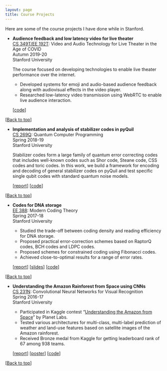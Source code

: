 ```yaml
---
layout: page
title: Course Projects
---
```


Here are some of the course projects I have done while in Stanford.

- **Audience feedback and low latency video for live theater**  
  [CS 349T/EE 192T](https://stagecast.stanford.edu/): Video and Audio Technology for Live Theater in the Age of COVID  
  Autumn 2019-20  
  Stanford University  

  The course focused on developing technologies to enable live theater performance over the internet.
  - Developed systems for emoji and audio-based audience feedback along with audiovisual effects in the video player.
  - Researched low-latency video transmission using WebRTC to enable live audience interaction.

  [[code](https://github.com/stanford-stagecast/audience/)]

[[Back to top](#top_anchor_)]
- **Implementation and analysis of stabilizer codes in pyQuil**  
  [CS 269Q](https://cs269q.stanford.edu/): Quantum Computer Programming  
  Spring 2018-19  
  Stanford University  

  Stabilizer codes form a large family of quantum error correcting codes that includes well-known codes such as Shor code, Steane code, CSS codes and toric codes. In this work, we build a framework for encoding and decoding of general stabilizer codes on pyQuil and test specific single qubit codes with standard quantum noise models.  

  [[report](/reports/stabilizer_code_report.pdf)] [[code](https://github.com/shubhamchandak94/stabilizer_code/)]

[[Back to top](#top_anchor_)]
- **Codes for DNA storage**  
  [EE 388](https://web.stanford.edu/class/ee388/): Modern Coding Theory  
  Spring 2017-18  
  Stanford University  

  - Studied the trade-off between coding density and reading efficiency for DNA storage.
  - Proposed practical error-correction schemes based on RaptorQ codes, BCH codes and LDPC codes.
  - Proposed schemes for constrained coding using Fibonacci codes.
  - Achieved close-to-optimal results for a range of error rates.

  [[report](/reports/dna-storage-report_6_15_18.pdf)] [[slides](/slides/EE388_Shubham_Chandak.pptx)] [[code](https://github.com/shubhamchandak94/dna_storage/tree/e1185235b558bb36680f4a1cc3ec9e3dcbf7d4f8)]

[[Back to top](#top_anchor_)]

- **Understanding the Amazon Rainforest from Space using CNNs**  
  [CS 231N](http://cs231n.stanford.edu/): Convolutional Neural Networks for Visual Recognition  
  Spring 2016-17  
  Stanford University  

  - Participated in Kaggle contest “[Understanding the Amazon from Space](https://www.kaggle.com/c/planet-understanding-the-amazon-from-space)” by Planet Labs.
  - Tested various architectures for multi-class, multi-label prediction of weather and land-use features based on satellite images of the Amazon rainforest.
  - Received Bronze medal from Kaggle for getting leaderboard rank of 67 among 938 teams.

  [[report](/reports/cs231n_report.pdf)] [[poster](/slides/cs231n_poster.pdf)] [[code](https://github.com/shubhamchandak94/cs231nproject)]

[[Back to top](#top_anchor_)]

